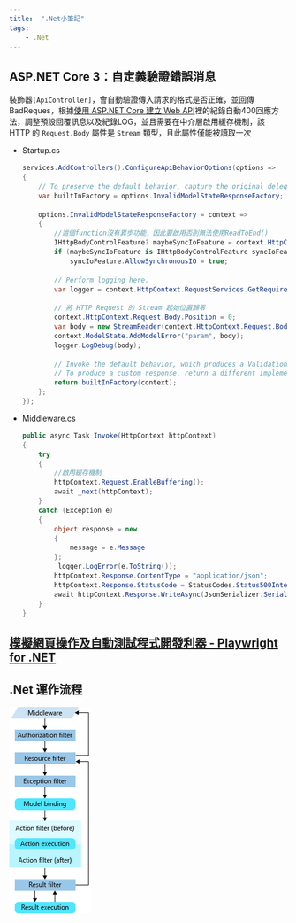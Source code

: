 ```yaml
---
title:  ".Net小筆記"
tags: 
    - .Net
---
```


## ASP.NET Core 3：自定義驗證錯誤消息

裝飾器`[ApiController]`，會自動驗證傳入請求的格式是否正確，並回傳BadReques，根據[使用 ASP.NET Core 建立 Web API](https://learn.microsoft.com/zh-tw/aspnet/core/web-api/?view=aspnetcore-3.1)裡的紀錄自動400回應方法，調整預設回覆訊息以及紀錄LOG，並且需要在中介層啟用緩存機制，該 HTTP 的 `Request.Body` 屬性是 `Stream` 類型，且此屬性僅能被讀取一次

- Startup.cs
    ```c#
    services.AddControllers().ConfigureApiBehaviorOptions(options =>
    {
        // To preserve the default behavior, capture the original delegate to call later.
        var builtInFactory = options.InvalidModelStateResponseFactory;

        options.InvalidModelStateResponseFactory = context =>
        {
            //這個function沒有異步功能，因此要啟用否則無法使用ReadToEnd()
            IHttpBodyControlFeature? maybeSyncIoFeature = context.HttpContext.Features.Get<IHttpBodyControlFeature>();
            if (maybeSyncIoFeature is IHttpBodyControlFeature syncIoFeature)
                syncIoFeature.AllowSynchronousIO = true;

            // Perform logging here.
            var logger = context.HttpContext.RequestServices.GetRequiredService<ILogger<Startup>>();

            // 將 HTTP Request 的 Stream 起始位置歸零
            context.HttpContext.Request.Body.Position = 0;
            var body = new StreamReader(context.HttpContext.Request.Body).ReadToEnd();
            context.ModelState.AddModelError("param", body);
            logger.LogDebug(body);

            // Invoke the default behavior, which produces a ValidationProblemDetails response.
            // To produce a custom response, return a different implementation of IActionResult instead.
            return builtInFactory(context);
        };
    });
    ```

- Middleware.cs
    ```c#
    public async Task Invoke(HttpContext httpContext)
    {
        try
        {
            //啟用緩存機制
            httpContext.Request.EnableBuffering();
            await _next(httpContext);
        }
        catch (Exception e)
        {
            object response = new
            {
                message = e.Message
            };
            _logger.LogError(e.ToString());
            httpContext.Response.ContentType = "application/json";
            httpContext.Response.StatusCode = StatusCodes.Status500InternalServerError;
            await httpContext.Response.WriteAsync(JsonSerializer.Serialize(response));
        }
    }
    ```

## [模擬網頁操作及自動測試程式開發利器 - Playwright for .NET](https://blog.darkthread.net/blog/playwright-notes/)

## .Net 運作流程

![運作流程](/assets/images/filters.png)